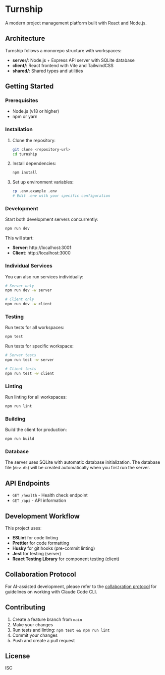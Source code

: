 # Turnship

A modern project management platform built with React and Node.js.

## Architecture

Turnship follows a monorepo structure with workspaces:

- **server/**: Node.js + Express API server with SQLite database
- **client/**: React frontend with Vite and TailwindCSS
- **shared/**: Shared types and utilities

## Getting Started

### Prerequisites

- Node.js (v18 or higher)
- npm or yarn

### Installation

1. Clone the repository:
   ```bash
   git clone <repository-url>
   cd turnship
   ```

2. Install dependencies:
   ```bash
   npm install
   ```

3. Set up environment variables:
   ```bash
   cp .env.example .env
   # Edit .env with your specific configuration
   ```

### Development

Start both development servers concurrently:

```bash
npm run dev
```

This will start:
- **Server**: http://localhost:3001
- **Client**: http://localhost:3000

### Individual Services

You can also run services individually:

```bash
# Server only
npm run dev -w server

# Client only
npm run dev -w client
```

### Testing

Run tests for all workspaces:

```bash
npm test
```

Run tests for specific workspace:

```bash
# Server tests
npm run test -w server

# Client tests
npm run test -w client
```

### Linting

Run linting for all workspaces:

```bash
npm run lint
```

### Building

Build the client for production:

```bash
npm run build
```

### Database

The server uses SQLite with automatic database initialization. The database file (`dev.db`) will be created automatically when you first run the server.

## API Endpoints

- `GET /health` - Health check endpoint
- `GET /api` - API information

## Development Workflow

This project uses:
- **ESLint** for code linting
- **Prettier** for code formatting
- **Husky** for git hooks (pre-commit linting)
- **Jest** for testing (server)
- **React Testing Library** for component testing (client)

## Collaboration Protocol

For AI-assisted development, please refer to the [collaboration protocol](./claude-cli-collaboration.md) for guidelines on working with Claude Code CLI.

## Contributing

1. Create a feature branch from `main`
2. Make your changes
3. Run tests and linting: `npm test && npm run lint`
4. Commit your changes
5. Push and create a pull request

## License

ISC